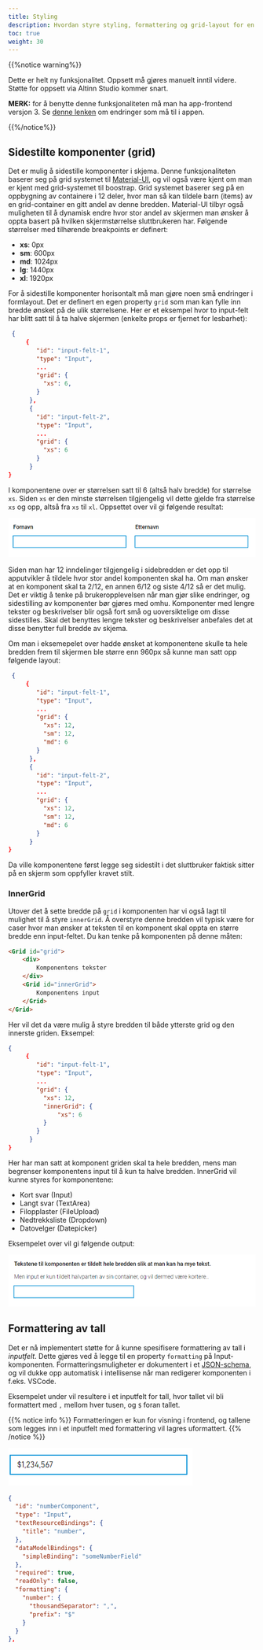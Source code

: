 ```yaml
---
title: Styling
description: Hvordan styre styling, formattering og grid-layout for en app.
toc: true
weight: 30
---
```


{{%notice warning%}}

Dette er helt ny funksjonalitet. Oppsett må gjøres manuelt inntil videre. Støtte for oppsett via Altinn Studio kommer snart.

**MERK:** for å benytte denne funksjonaliteten må man ha app-frontend versjon 3. Se [denne lenken](/nb/community/changelog/app-frontend/v3/breaking-changes/) om endringer som må til i appen.

{{%/notice%}}

## Sidestilte komponenter (grid)

Det er mulig å sidestille komponenter i skjema. Denne funksjonaliteten baserer seg på grid systemet til [Material-UI](https://material-ui.com/components/grid/), og vil også være kjent om man er kjent med grid-systemet til boostrap.
Grid systemet baserer seg på en oppbygning av containere i 12 deler, hvor man så kan tildele barn (items) av en grid-container en gitt andel av denne bredden. Material-UI tilbyr også muligheten til å dynamisk endre hvor stor andel av skjermen man ønsker å oppta basert på hvilken skjermstørrelse sluttbrukeren har.
Følgende størrelser med tilhørende breakpoints er definert:

- **xs**: 0px
- **sm**: 600px
- **md**: 1024px
- **lg**: 1440px
- **xl**: 1920px

For å sidestille komponenter horisontalt må man gjøre noen små endringer i formlayout. Det er definert en egen property `grid` som man kan fylle inn bredde ønsket på de ulik størrelsene. Her er et eksempel hvor to input-felt har blitt satt til å ta halve skjermen (enkelte props er fjernet for lesbarhet):

```json
 {
     {
        "id": "input-felt-1",
        "type": "Input",
        ... 
        "grid": {
          "xs": 6,
        }
      },
      {
        "id": "input-felt-2",
        "type": "Input",
        ...
        "grid": {
          "xs": 6
        }
      }
}

```

I komponentene over er størrelsen satt til 6 (altså halv bredde) for størrelse `xs`. Siden `xs` er den minste størrelsen tilgjengelig vil dette gjelde fra størrelse `xs` og opp, altså fra `xs` til `xl`.
Oppsettet over vil gi følgende resultat:

![Halv bredde på skjema](halv-bredde.png "Halv bredde på skjema")

Siden man har 12 inndelinger tilgjengelig i sidebredden er det opp til apputvikler å tildele hvor stor andel komponenten skal ha. Om man ønsker at en komponent skal ta 2/12, en annen 6/12 og siste 4/12 så er det mulig.
Det er viktig å tenke på brukeropplevelsen når man gjør slike endringer, og sidestilling av komponenter bør gjøres med omhu. Komponenter med lengre tekster og beskrivelser blir også fort små og uoversiktelige om disse sidestilles. Skal det benyttes lengre tekster og beskrivelser anbefales det at disse benytter full bredde av skjema.

Om man i eksemepelet over hadde ønsket at komponentene skulle ta hele bredden frem til skjermen ble større enn 960px så kunne man satt opp følgende layout:

```json
 {
     {
        "id": "input-felt-1",
        "type": "Input",
        ... 
        "grid": {
          "xs": 12,
          "sm": 12,
          "md": 6
        }
      },
      {
        "id": "input-felt-2",
        "type": "Input",
        ...
        "grid": {
          "xs": 12,
          "sm": 12,
          "md": 6
        }
      }
}

```

Da ville komponentene først legge seg sidestilt i det sluttbruker faktisk sitter på en skjerm som oppfyller kravet stilt.

### InnerGrid

Utover det å sette bredde på `grid` i komponenten har vi også lagt til mulighet til å styre `innerGrid`. Å overstyre denne bredden vil typisk være for caser hvor man ønsker at teksten til en komponent skal oppta en større bredde enn input-feltet.
Du kan tenke på komponenten på denne måten:
```html
<Grid id="grid"> 
    <div>
        Komponentens tekster
    </div>
    <Grid id="innerGrid"> 
        Komponentens input
    </Grid>
</Grid>
```

Her vil det da være mulig å styre bredden til både ytterste grid og den innerste griden. Eksempel:

```json
{
     {
        "id": "input-felt-1",
        "type": "Input",
        ... 
        "grid": {
          "xs": 12,
          "innerGrid": {
              "xs": 6
          }
        }
      }
}

```

Her har man satt at komponent griden skal ta hele bredden, mens man begrenser komponentens input til å kun ta halve bredden.
InnerGrid vil kunne styres for komponentene:
- Kort svar (Input)
- Langt svar (TextArea)
- Filopplaster (FileUpload)
- Nedtrekksliste (Dropdown)
- Datovelger (Datepicker)


Eksempelet over vil gi følgende output:

![InnerGrid eksempel output](inner-grid.png "InnerGrid eksempel output")

## Formattering av tall
Det er nå implementert støtte for å kunne spesifisere formattering av tall i _inputfelt_. Dette gjøres ved å legge til en property `formatting` på
Input-komponenten. Formatteringsmuligheter er dokumentert i et [JSON-schema](https://altinncdn.no/schemas/json/component/number-format.schema.v1.json),
og vil dukke opp automatisk i intellisense når man redigerer komponenten i f.eks. VSCode. 

Eksempelet under vil resultere i et inputfelt for tall, hvor tallet vil bli formattert med `,` mellom hver tusen, og `$` foran tallet.

{{% notice info %}}
Formatteringen er kun for visning i frontend, og tallene som legges inn i et inputfelt med formattering vil lagres uformattert.
{{% /notice %}}

![Formattert tall i input-felt](number-format-money.png "Formattert tall i input-felt")

```json {hl_lines=["12-16"]} {linenos=inline}
{
  "id": "numberComponent",
  "type": "Input",
  "textResourceBindings": {
    "title": "number",
  },
  "dataModelBindings": {
    "simpleBinding": "someNumberField"
  },
  "required": true,
  "readOnly": false,
  "formatting": {
    "number": {
      "thousandSeparator": ",",
      "prefix": "$"
    }
  }
},
```
